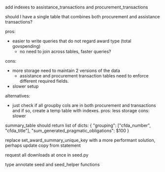 add indexes to assistance_transactions and procurement_transactions



should I have a single table that combines both procurement and assistance
transactions?

pros: 
- easier to write queries that do not regard award type (total govspending)
  - no need to join across tables, faster queries?

cons:
- more storage need to maintain 2 versions of the data
  - assistance and procurement transaction tables need to enforce different required fields.
- slower setup

alternatives:
- just check if all groupby cols are in both procurement and transactions and if
so, create a temp table with indexes.
  pros: less storage
  cons: slower


summary_table should return list of dicts:
{
  "grouping": ["cfda_number", "cfda_title"],
  "sum_generated_pragmatic_obligations": $100
}


replace set_award_summary_unique_key with a more performant solution, perhaps
update copy from statement

request all downloads at once in seed.py



type annotate seed and seed_helper functions